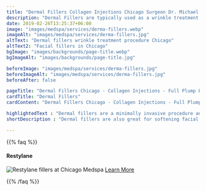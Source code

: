 ```yaml
---
title: "Dermal Fillers Collagen Injections Chicago Surgeon Dr. Michael Horn"
description: "Dermal Fillers are typically used as a wrinkle treatment procedure in Chicago. When used with other treatments such as Botox, you'll see the years erased from your appearance."
date: 2019-02-26T13:25:37+06:00
image: "images/medspa/services/derma-fillers.webp"
imageAlt: "images/medspa/services/derma-fillers.jpg"
altText: "Dermal fillers wrinkle treatment procedure Chicago"
altText2: "Facial fillers in Chicago"
bgImage: "images/backgrounds/page-title.webp"
bgImageAlt: "images/backgrounds/page-title.jpg"

beforeImage: "images/medspa/services/derma-fillers.jpg"
beforeImageAlt: "images/medspa/services/derma-fillers.jpg"
beforeAfter: false

pageTitle: "Dermal Fillers Chicago - Collagen Injections - Full Plump Lips"
cardTitle: "Dermal Fillers"
cardContent: "Dermal Fillers Chicago - Collagen Injections - Full Plump Lips"

highlightedText : "Dermal fillers are a minimally invasive procedure and are designed to plump thinner lips and enhance shallow contours of the face. "
shortDescription : "Dermal fillers are also great for softening facial creases, resulting in younger looking skin. Dermal fillers have also been known to reduce the appearance of scars and lessen the appearance of wrinkles. To learn more or schedule an appointment please contact us today."

---
```



{{% faq %}}

#### Restylane
 <img src="../../images/procedure/medspa/restylane.jpg" alt="Restylane fillers at Chicago Medspa">
 <a href="/medspa/restylane/" class="btn btn-primary mb-3">Learn More</a>


{{% /faq %}}